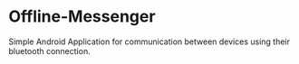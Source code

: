 # Offline-Messenger
Simple Android Application for communication between devices using their bluetooth connection.
